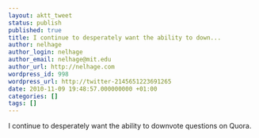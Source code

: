 ```yaml
---
layout: aktt_tweet
status: publish
published: true
title: I continue to desperately want the ability to down...
author: nelhage
author_login: nelhage
author_email: nelhage@mit.edu
author_url: http://nelhage.com
wordpress_id: 998
wordpress_url: http://twitter-2145651223691265
date: 2010-11-09 19:48:57.000000000 +01:00
categories: []
tags: []
---
```

I continue to desperately want the ability to downvote questions on Quora.
